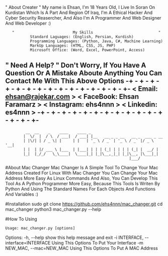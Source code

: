 "                                About Creater                                 "
        My name is Ehsan, I'm 18 Years Old, I Live In Soran On Kurdistan
          Which Is A Part And Region Of Iraq, I'm A Ethical Hacker And 
        Cyber Security Reasercher, And Also I'm A Programmer And Web Designer
                             And Web Developer :)
                             
                             
       "                          My Skills                             "
               Standard Laguages: (English, Persian, Kurdish)
               Programming Languages: (Python, Java, C#, Machine Learning)
               MarkUp Languages: (HTML, CSS, JS, PHP)
               Microsoft Office: (Word, Excel, PowerPoint, Access)
               
               
                             
"                               Need A Help?                                   "
        Don't Worry, If You Have A Question Or A Mistake Aboute Anything
               You Can Contact Me With This Above Options
          -+ - + - + - + - + - + - + - + - + - + - + - + - + - + - +-
      <                    Email: ehsan@rajekar.com                     >
      <                    FaceBook: Ehsan Faramarz                     >
      <                    Instagram: ehs4nnn                           >
      <                    Linkedin: es4nnn                             >
          -+ - + - + - + - + - + - + - + - + - + - + - + - + - + - +-
--------------------------------------------------------------------------------

             __  __    _    ____    ____ _                                 
            |  \/  |  / \  / ___|  / ___| |__   __ _ _ __   __ _  ___ _ __ 
            | |\/| | / _ \| |     | |   | '_ \ / _` | '_ \ / _` |/ _ \ '__|
            | |  | |/ ___ \ |___  | |___| | | | (_| | | | | (_| |  __/ |   
            |_|  |_/_/   \_\____|  \____|_| |_|\__,_|_| |_|\__, |\___|_|   
                                                           |___/           


#About Mac Changer
    Mac Changer Is A Simple Tool To Change Your Mac Address Created For Linux 
    With Mac Changer You Can Change Your Mac Address More Easy As Linux Commands
    And Also, You Can Develop This Tool As A Python Programmer More Easy, Because
    This Tools Is Writen By Python And Using The Standard Names For Each Objects
    And Functions And Variables :) 

#Installation
        sudo git clone https://github.com/ehs4nnn/mac_changer.git
        cd mac_changer
        python3 mac_changer.py --help
        

#How To Using

    Usage: mac_changer.py [options]

Options:
  -h, --help            show this help message and exit
  -i INTERFACE, --interface=INTERFACE
                        Using This Options To Put Your Interface
  -m NEW_MAC, --mac=NEW_MAC
                        Using This Options To Put A MAC Address
                        
                        
    
